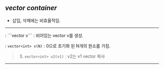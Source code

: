 
## *vector container*

  - 삽입, 삭제에는 비효율적임.
<hr/>
  : ```vector<int> v``` : 비어있는 vector v를 생성.
  
  : ```vector<int> v(N)``` : 0으로 초기화 된 N개의 원소를 가짐.
  
 >3. ```vector<int> v2(v1)``` : v2는 v1 vector 복사
<hr/>
